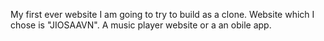My first ever website I am going to try to build as a clone.
Website which I chose is "JIOSAAVN".
A music player website or a an obile app.
